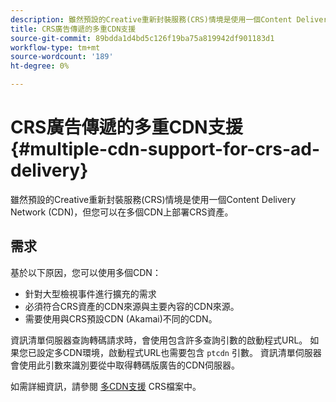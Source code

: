```yaml
---
description: 雖然預設的Creative重新封裝服務(CRS)情境是使用一個Content Delivery Network (CDN)，但您可以在多個CDN上部署CRS資產。
title: CRS廣告傳遞的多重CDN支援
source-git-commit: 89bdda1d4bd5c126f19ba75a819942df901183d1
workflow-type: tm+mt
source-wordcount: '189'
ht-degree: 0%

---
```



# CRS廣告傳遞的多重CDN支援 {#multiple-cdn-support-for-crs-ad-delivery}

雖然預設的Creative重新封裝服務(CRS)情境是使用一個Content Delivery Network (CDN)，但您可以在多個CDN上部署CRS資產。

## 需求

基於以下原因，您可以使用多個CDN：

* 針對大型檢視事件進行擴充的需求
* 必須符合CRS資產的CDN來源與主要內容的CDN來源。
* 需要使用與CRS預設CDN (Akamai)不同的CDN。

資訊清單伺服器查詢轉碼請求時，會使用包含許多查詢引數的啟動程式URL。 如果您已設定多CDN環境，啟動程式URL也需要包含 `ptcdn` 引數。 資訊清單伺服器會使用此引數來識別要從中取得轉碼版廣告的CDN伺服器。

如需詳細資訊，請參閱 [多CDN支援](../../~old-creative-repackaging-service/multi-cdn-supportt.md) CRS檔案中。
